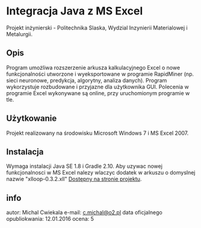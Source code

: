 Integracja Java z MS Excel
==========================

Projekt inżynierski - Politechnika Slaska, Wydzial Inzynierii Materialowej i Metalurgii.

Opis
----
Program umożliwa rozszerzenie arkusza kalkulacyjnego Excel o nowe funkcjonalności utworzone i wyeksportowane w programie RapidMiner (np. sieci neuronowe, predykcja, algorytny, analiza danych). Program wykorzystuje rozbudowane i przyjazne dla użytkownika GUI. Polecenia w programie Excel wykonywane są online, przy uruchomionym programie w tle.

Użytkowanie
-----------
Projekt realizowany na środowisku Microsoft Windows 7 i MS Excel 2007. 

Instalacja
----------
Wymaga instalacji Java SE 1.8 i Gradle 2.10. Aby uzywac nowej funkcjonalnosci w MS
Excel nalezy wlaczyc dodatek w arkuszu o domyslnej nazwie "xlloop-0.3.2.xll" [Dostępny na stronie projektu](http://xlloop.sourceforge.net/).

info
----
autor: Michal Cwiekala
e-mail: c.michal@o2.pl
data oficjalnego opubliokwania: 12.01.2016
ocena: 5
